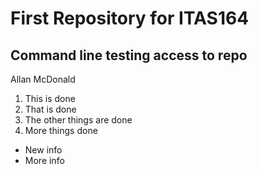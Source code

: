 # First Repository for ITAS164

## Command line testing access to repo

Allan McDonald

1. This is done
2. That is done
3. The other things are done
4. More things done

- New info
- More info

